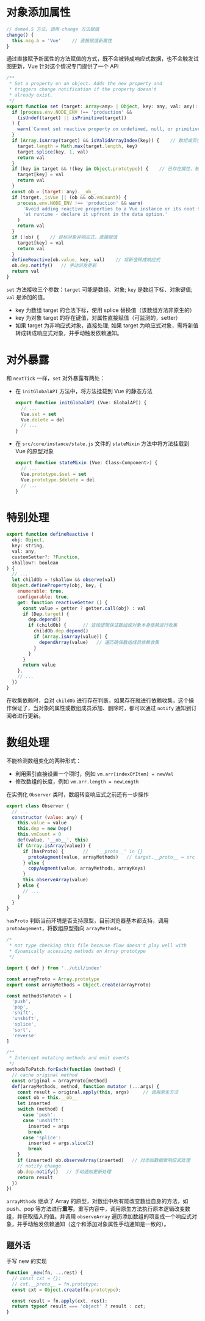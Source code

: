 # 对象添加属性

```javascript
// demo4.5 方法，调用 change 方法赋值
change() {
  this.msg.b = 'Vue'    // 直接赋值新属性
}
```

通过直接赋予新属性的方法赋值的方式，既不会被转成响应式数据，也不会触发试图更新，Vue 针对这个情况专门提供了一个 API

```javascript
/**
 * Set a property on an object. Adds the new property and
 * triggers change notification if the property doesn't
 * already exist.
 */
export function set (target: Array<any> | Object, key: any, val: any): any {
  if (process.env.NODE_ENV !== 'production' &&
    (isUndef(target) || isPrimitive(target))
  ) {
    warn(`Cannot set reactive property on undefined, null, or primitive value: ${(target: any)}`)
  }
  if (Array.isArray(target) && isValidArrayIndex(key)) {    // 数组成员使用复写数组方法
    target.length = Math.max(target.length, key)
    target.splice(key, 1, val)
    return val
  }
  if (key in target && !(key in Object.prototype)) {    // 已存在属性，触发 setter
    target[key] = val
    return val
  }
  const ob = (target: any).__ob__
  if (target._isVue || (ob && ob.vmCount)) {
    process.env.NODE_ENV !== 'production' && warn(
      'Avoid adding reactive properties to a Vue instance or its root $data ' +
      'at runtime - declare it upfront in the data option.'
    )
    return val
  }
  if (!ob) {    // 目标对象非响应式，直接赋值
    target[key] = val
    return val
  }
  defineReactive(ob.value, key, val)    // 将新值转成响应式
  ob.dep.notify()   // 手动派发更新
  return val
}
```

`set` 方法接收三个参数：`target` 可能是数组、对象; `key` 是数组下标、对象键值; `val` 是添加的值。
  + key 为数组 target 的合法下标，使用 splice 替换值（该数组方法非原生的）
  + key 为对象 target 的存在键值，对属性直接赋值（可监测的，setter）
  + 如果 target 为非响应式对象，直接处理; 如果 target 为响应式对象，需将新值转成转成响应式对象，并手动触发依赖通知。

# 对外暴露

和 `nextTick` 一样，`set` 对外暴露有两处：

+ 在 `initGlobalAPI` 方法中，将方法挂载到 Vue 的静态方法
  
  ```javascript
  export function initGlobalAPI (Vue: GlobalAPI) {
    // ...
    Vue.set = set
    Vue.delete = del
    // ...
  }
  ```

+ 在 `src/core/instance/state.js` 文件的 `stateMixin` 方法中将方法挂载到 Vue 的原型对象
  
  ```javascript
  export function stateMixin (Vue: Class<Component>) {
    // ...
    Vue.prototype.$set = set
    Vue.prototype.$delete = del
    // ...
  }
  ```

# 特别处理

```javascript
export function defineReactive (
  obj: Object,
  key: string,
  val: any,
  customSetter?: ?Function,
  shallow?: boolean
) {
  // ...
  let childOb = !shallow && observe(val)
  Object.defineProperty(obj, key, {
    enumerable: true,
    configurable: true,
    get: function reactiveGetter () {
      const value = getter ? getter.call(obj) : val
      if (Dep.target) {
        dep.depend()
        if (childOb) {      // 这段逻辑保证数组或对象本身依赖进行收集
          childOb.dep.depend()
          if (Array.isArray(value)) {
            dependArray(value)   // 遍历确保数组成员依赖收集
          }
        }
      }
      return value
    },
    // ...
  })
}
```

在收集依赖时，会对 `childOb` 进行存在判断。如果存在就进行依赖收集，这个操作保证了，当对象的属性或数组成员添加、删除时，都可以通过 `notify` 通知到订阅者进行更新。

# 数组处理

不能检测数组变化的两种形式：
+ 利用索引直接设置一个项时，例如 `vm.arr[indexOfItem] = newVal`
+ 修改数组的长度，例如 `vm.arr.length = newLength`

在实例化 `Observer` 类时，数组转变响应式之前还有一步操作

```javascript
export class Observer {
  // ...
  constructor (value: any) {
    this.value = value
    this.dep = new Dep()
    this.vmCount = 0
    def(value, '__ob__', this)
    if (Array.isArray(value)) {
      if (hasProto) {       //   '__proto__' in {}
        protoAugment(value, arrayMethods)   // target.__proto__ = src
      } else {
        copyAugment(value, arrayMethods, arrayKeys)
      }
      this.observeArray(value)
    } else {
      // ...
    }
  }
}
```

`hasProto` 判断当前环境是否支持原型，目前浏览器基本都支持，调用 `protoAugement`，将数组原型指向 `arrayMethods`。

```javascript
/*
 * not type checking this file because flow doesn't play well with
 * dynamically accessing methods on Array prototype
 */

import { def } from '../util/index'

const arrayProto = Array.prototype
export const arrayMethods = Object.create(arrayProto)

const methodsToPatch = [
  'push',
  'pop',
  'shift',
  'unshift',
  'splice',
  'sort',
  'reverse'
]

/**
 * Intercept mutating methods and emit events
 */
methodsToPatch.forEach(function (method) {
  // cache original method
  const original = arrayProto[method]
  def(arrayMethods, method, function mutator (...args) {
    const result = original.apply(this, args)     // 调用原生方法
    const ob = this.__ob__
    let inserted
    switch (method) {
      case 'push':
      case 'unshift':
        inserted = args
        break
      case 'splice':
        inserted = args.slice(2)
        break
    }
    if (inserted) ob.observeArray(inserted)   // 对添加数据做响应式处理
    // notify change
    ob.dep.notify()   // 手动通知更新处理
    return result
  })
})
```

`arrayMthods` 继承了 Array 的原型，对数组中所有能改变数组自身的方法，如 push、pop 等方法进行**重写**。重写内容中，调用原生方法执行原本逻辑改变数组，并获取插入的值。并调用 `observeArray` 遍历添加数组的项变成一个响应式对象，并手动触发依赖通知（这个和添加对象属性手动通知是一致的）。

## 题外话

手写 new 的实现

```javascript
function _new(fn, ...rest) {
  // const cxt = {};
  // cxt.__proto__ = fn.prototype;
  const cxt = Object.create(fn.prototype);

  const result = fn.apply(cxt, rest);
  return typeof result === 'object' ? result : cxt;
}
```